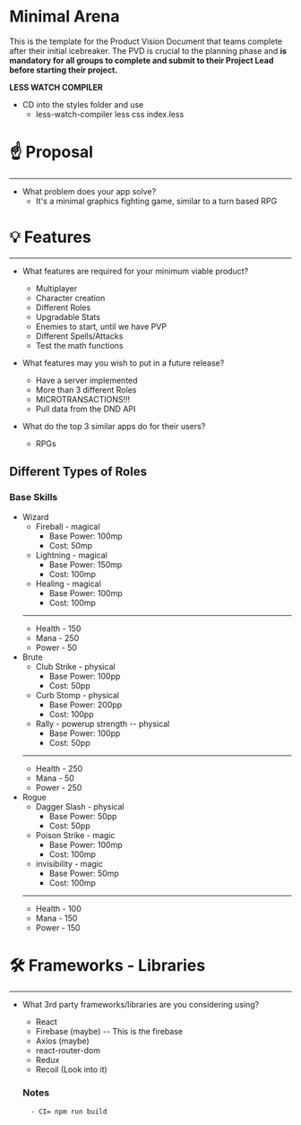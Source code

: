 # Minimal Arena

This is the template for the Product Vision Document that teams complete after their initial icebreaker. The PVD is crucial to the planning phase and **is mandatory for all groups to complete and submit to their Project Lead before starting their project.**

**LESS WATCH COMPILER**
- CD into the styles folder and use 
    - less-watch-compiler less css index.less

# ☝️ Proposal

 --- 

- What problem does your app solve?
    - It's a minimal graphics fighting game, similar to a turn based RPG

# 💡 Features

---

- What features are required for your minimum viable product?

    - Multiplayer 
    - Character creation
    - Different Roles
    - Upgradable Stats
    - Enemies to start, until we have PVP
    - Different Spells/Attacks
    - Test the math functions

- What features may you wish to put in a future release?

    - Have a server implemented 
    - More than 3 different Roles
    - MICROTRANSACTIONS!!!
    - Pull data from the DND API

- What do the top 3 similar apps do for their users?

    - RPGs
## Different Types of Roles 
### Base Skills
- Wizard
    - Fireball - magical
        - Base Power: 100mp 
        - Cost: 50mp  
    - Lightning - magical
        - Base Power: 150mp 
        - Cost: 100mp
    - Healing - magical
        - Base Power: 100mp 
        - Cost: 100mp
    ---
    - Health - 150
    - Mana - 250
    - Power - 50
- Brute
    - Club Strike - physical
        - Base Power: 100pp 
        - Cost: 50pp
    - Curb Stomp - physical
        - Base Power: 200pp
        - Cost: 100pp
    - Rally - powerup strength -- physical
        - Base Power: 100pp
        - Cost: 50pp
    ---
    - Health - 250
    - Mana - 50
    - Power - 250
- Rogue
    - Dagger Slash - physical
        - Base Power: 50pp
        - Cost: 50pp
    - Poison Strike - magic
        - Base Power: 100mp 
        - Cost: 100mp
    - invisibility - magic
        - Base Power: 50mp 
        - Cost: 100mp
    ---
    - Health - 100 
    - Mana - 150
    - Power - 150

# 🛠 Frameworks - Libraries

---

- What 3rd party frameworks/libraries are you considering using?

    - React
    - Firebase (maybe) -- This is the firebase
    - Axios (maybe)
    - react-router-dom
    - Redux
    - Recoil (Look into it)

    ### Notes
        - CI= npm run build